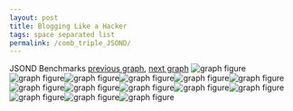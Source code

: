 ```yaml
---
layout: post
title: Blogging Like a Hacker
tags: space separated list
permalink: /comb_triple_JSOND/
---
```


JSOND Benchmarks
[previous graph](../comb_triple_H/), [next graph](../comb_quadruple_A/)
![graph figure](./images/triple/JSOND/JSOND-AVL_box.png)![graph figure](./images/triple/JSOND/JSOND-A_box.png)![graph figure](./images/triple/JSOND/JSOND-CYPHERD_box.png)![graph figure](./images/triple/JSOND/JSOND-EGG_box.png)![graph figure](./images/triple/JSOND/JSOND-FACE_box.png)![graph figure](./images/triple/JSOND/JSOND-FLOYD_box.png)![graph figure](./images/triple/JSOND/JSOND-F_box.png)![graph figure](./images/triple/JSOND/JSOND-H_box.png)![graph figure](./images/triple/JSOND/JSOND-JSOND_box.png)![graph figure](./images/triple/JSOND/JSOND-K_box.png)![graph figure](./images/triple/JSOND/JSOND-O_box.png)![graph figure](./images/triple/JSOND/JSOND-PDFD_box.png)![graph figure](./images/triple/JSOND/JSOND-RB_box.png)![graph figure](./images/triple/JSOND/JSOND-ROD_box.png)